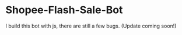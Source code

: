 # Shopee-Flash-Sale-Bot

I build this bot with js, there are still a few bugs.
(Update coming soon!)
